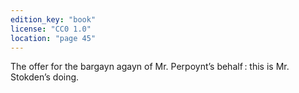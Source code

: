 ```yaml
---
edition_key: "book"
license: "CC0 1.0"
location: "page 45"
---
```

The offer
for the bargayn agayn of Mr. Perpoynt’s behalf : this is Mr.
Stokden’s doing.
